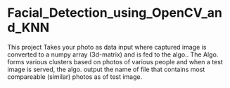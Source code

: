 # Facial_Detection_using_OpenCV_and_KNN
This project Takes your photo as data input where captured image is converted to a numpy array (3d-matrix) and is fed to the algo.. The Algo. forms various clusters based on photos of various people and when a test image is served, the algo. output the name of file that contains most compareable (similar) photos as of test image.

